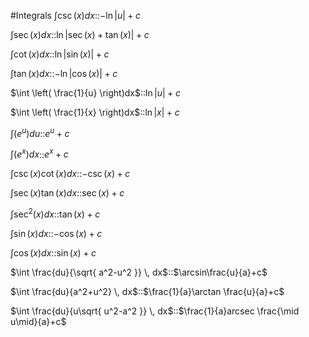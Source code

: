 #Integrals
$\int \csc (x) dx$::$-\ln|u|+c$
<!--SR:!2025-01-26,1,230-->

$\int \sec (x)dx$::$\ln|\sec (x)+\tan(x)|+c$
<!--SR:!2025-01-28,1,208-->

$\int \cot(x)dx$::$\ln|\sin(x)|+c$

$\int \tan(x)dx$::$-\ln|\cos(x)|+c$

$\int \left( \frac{1}{u} \right)dx$::$\ln|u|+c$

$\int \left( \frac{1}{x} \right)dx$::$\ln|x|+c$

$\int (e^u)du$::$e^u+c$

$\int (e^x)dx$::$e^x+c$

$\int \csc (x)\cot (x)dx$::$-\csc(x)+c$

$\int \sec(x)\tan(x)dx$::$\sec(x)+c$

$\int \sec^2(x)dx$::$\tan(x)+c$

$\int \sin(x)dx$::$-\cos(x)+c$

$\int \cos(x)dx$::$\sin(x)+c$

$\int \frac{du}{\sqrt{ a^2-u^2 }} \, dx$::$\arcsin\frac{u}{a}+c$

$\int \frac{du}{a^2+u^2} \, dx$::$\frac{1}{a}\arctan \frac{u}{a}+c$

$\int \frac{du}{u\sqrt{ u^2-a^2 }} \, dx$::$\frac{1}{a}arcsec \frac{\mid u\mid}{a}+c$
